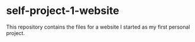 # self-project-1-website
This repository contains the files for a website I started as my first personal project. 
